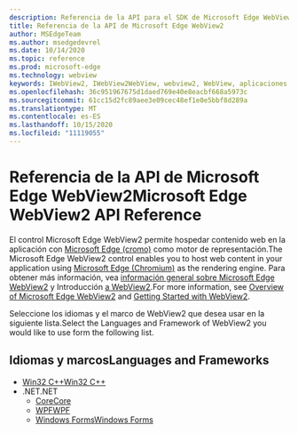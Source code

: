 ```yaml
---
description: Referencia de la API para el SDK de Microsoft Edge WebView2
title: Referencia de la API de Microsoft Edge WebView2
author: MSEdgeTeam
ms.author: msedgedevrel
ms.date: 10/14/2020
ms.topic: reference
ms.prod: microsoft-edge
ms.technology: webview
keywords: IWebView2, IWebView2WebView, webview2, WebView, aplicaciones Win32, Win32, Edge, ICoreWebView2, ICoreWebView2Controller, control del explorador
ms.openlocfilehash: 36c951967675d1daed769e40e8eacbf668a5973c
ms.sourcegitcommit: 61cc15d2fc89aee3e09cec48ef1e0e5bbf8d289a
ms.translationtype: MT
ms.contentlocale: es-ES
ms.lasthandoff: 10/15/2020
ms.locfileid: "11119055"
---
```

# <span data-ttu-id="3f67b-104">Referencia de la API de Microsoft Edge WebView2</span><span class="sxs-lookup"><span data-stu-id="3f67b-104">Microsoft Edge WebView2 API Reference</span></span>  

<span data-ttu-id="3f67b-105">El control Microsoft Edge WebView2 permite hospedar contenido web en la aplicación con [Microsoft Edge (cromo)](https://www.microsoftedgeinsider.com) como motor de representación.</span><span class="sxs-lookup"><span data-stu-id="3f67b-105">The Microsoft Edge WebView2 control enables you to host web content in your application using [Microsoft Edge (Chromium)](https://www.microsoftedgeinsider.com) as the rendering engine.</span></span>  <span data-ttu-id="3f67b-106">Para obtener más información, vea [información general sobre Microsoft Edge WebView2](./index.md) y Introducción [a WebView2](gettingstarted/win32.md).</span><span class="sxs-lookup"><span data-stu-id="3f67b-106">For more information, see [Overview of Microsoft Edge WebView2](./index.md) and [Getting Started with WebView2](gettingstarted/win32.md).</span></span>  

<span data-ttu-id="3f67b-107">Seleccione los idiomas y el marco de WebView2 que desea usar en la siguiente lista.</span><span class="sxs-lookup"><span data-stu-id="3f67b-107">Select the Languages and Framework of WebView2 you would like to use form the following list.</span></span>  

## <span data-ttu-id="3f67b-108">Idiomas y marcos</span><span class="sxs-lookup"><span data-stu-id="3f67b-108">Languages and Frameworks</span></span>  

*   [<span data-ttu-id="3f67b-109">Win32 C++</span><span class="sxs-lookup"><span data-stu-id="3f67b-109">Win32 C++</span></span>](/microsoft-edge/webview2/reference/win32/index)  
*   <span data-ttu-id="3f67b-110">.NET</span><span class="sxs-lookup"><span data-stu-id="3f67b-110">.NET</span></span>  
    *   [<span data-ttu-id="3f67b-111">Core</span><span class="sxs-lookup"><span data-stu-id="3f67b-111">Core</span></span>][DotnetMicrosoftWebWebView2CoreNamespace]  
    *   [<span data-ttu-id="3f67b-112">WPF</span><span class="sxs-lookup"><span data-stu-id="3f67b-112">WPF</span></span>][DotnetMicrosoftWebWebView2WpfNamespace]  
    *   [<span data-ttu-id="3f67b-113">Windows Forms</span><span class="sxs-lookup"><span data-stu-id="3f67b-113">Windows Forms</span></span>][DotnetMicrosoftWebWebView2WinformsNamespace]  

[DotnetMicrosoftWebWebview2CoreNamespace]: /dotnet/api/microsoft.web.webview2.core "Espacio de nombres Microsoft. Web. WebView2. Core | Microsoft docs"
[DotnetMicrosoftWebWebview2WpfNamespace]: /dotnet/api/microsoft.web.webview2.wpf "Espacio de nombres Microsoft. Web. WebView2. WPF | Microsoft docs"
[DotnetMicrosoftWebWebview2WinformsNamespace]: /dotnet/api/microsoft.web.webview2.winforms "Espacio de nombres Microsoft. Web. WebView2. WinForms | Microsoft docs"
